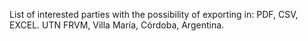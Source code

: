 List of interested parties with the possibility of exporting in: PDF, CSV, EXCEL. UTN FRVM, Villa María, Córdoba, Argentina.
